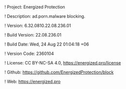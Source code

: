 ! Project: Energized Protection

! Description: ad.porn.malware blocking.

! Version: 6.32.0810.22.08.236.01

! Build Version: 22.08.236.01

! Build Date: Wed, 24 Aug 22 01:04:18 +06

! Version Code: 2360104

! License: CC BY-NC-SA 4.0, https://energized.pro/license

! Github: https://github.com/EnergizedProtection/block

! Web: https://energized.pro

